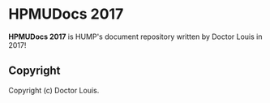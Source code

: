 # HPMUDocs 2017
**HPMUDocs 2017** is HUMP's document repository written by Doctor Louis in 2017!

## Copyright
Copyright (c) Doctor Louis.